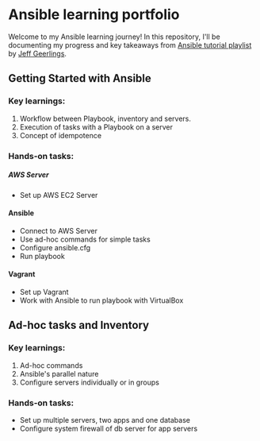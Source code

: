 # Ansible learning portfolio

Welcome to my Ansible learning journey! In this repository, I'll be documenting my progress and key takeaways from [Ansible tutorial playlist](https://www.youtube.com/playlist?list=PL2_OBreMn7FqZkvMYt6ATmgC0KAGGJNAN) by [Jeff Geerlings](https://github.com/geerlingguy).

## Getting Started with Ansible

### Key learnings:

1. Workflow between Playbook, inventory and servers.
2. Execution of tasks with a Playbook on a server
3. Concept of idempotence

### Hands-on tasks:

##### AWS Server

- Set up AWS EC2 Server

#### Ansible

- Connect to AWS Server
- Use ad-hoc commands for simple tasks
- Configure ansible.cfg
- Run playbook

#### Vagrant

- Set up Vagrant
- Work with Ansible to run playbook with VirtualBox

## Ad-hoc tasks and Inventory

### Key learnings:

1. Ad-hoc commands
2. Ansible's parallel nature 
3. Configure servers individually or in groups

### Hands-on tasks:
- Set up multiple servers, two apps and one database
- Configure system firewall of db server for app servers
